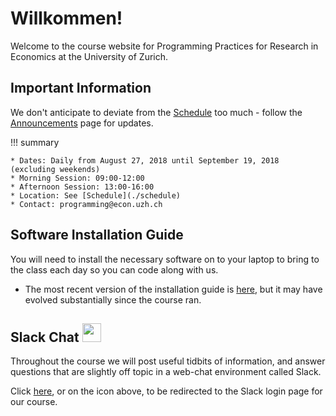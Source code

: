 # Willkommen!

Welcome to the course website for Programming Practices for Research in Economics at the University of Zurich.


## Important Information

<!--A course syllabus is now available [here](assets/pp4rs-syllabus.pdf).-->
We don't anticipate to deviate from the [Schedule](./schedule) too much - follow the [Announcements](./announcements) page for updates.

!!! summary

    * Dates: Daily from August 27, 2018 until September 19, 2018 (excluding weekends)
    * Morning Session: 09:00-12:00
    * Afternoon Session: 13:00-16:00
    * Location: See [Schedule](./schedule)
    * Contact: programming@econ.uzh.ch

## Software Installation Guide

You will need to install the necessary software on to your laptop to bring to the class each day so you can code along with us.

*   The most recent version of the installation guide is [here](https://pp4rs.github.io/installation-guide/), but it may have evolved substantially since the course ran.


<!-- !!! tip -->
<!--     Please try and install all the software before the course begins. -->
<!--     If you are struggling we are able to help - but we expect you have tried to work through the guide yourself. -->

<!--     * When: YOUR_TIME -->
<!--     * Where: YOUR_LOCATION -->

## Slack Chat [<img src="https://maxcdn.icons8.com/Share/icon/Logos//slack1600.png" height="30" />](https://pp4rs.slack.com/)

Throughout the course we will post useful tidbits of information, and answer questions that are slightly off topic in a web-chat environment called Slack.

Click [here](https://pp4rs.slack.com/), or on the icon above, to be redirected to the Slack login page for our course.
